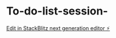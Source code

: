 # To-do-list-session-

[Edit in StackBlitz next generation editor ⚡️](https://stackblitz.com/~/github.com/Vraj-V/To-do-list-session-)